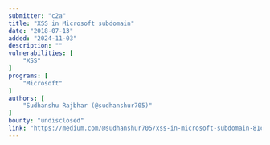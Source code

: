 ```yaml
---
submitter: "c2a"
title: "XSS in Microsoft subdomain"
date: "2018-07-13"
added: "2024-11-03"
description: ""
vulnerabilities: [
    "XSS"
]
programs: [
    "Microsoft"
]
authors: [
    "Sudhanshu Rajbhar (@sudhanshur705)"
]
bounty: "undisclosed"
link: "https://medium.com/@sudhanshur705/xss-in-microsoft-subdomain-81c4e46d6631"
---
```




